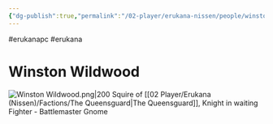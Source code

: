```yaml
---
{"dg-publish":true,"permalink":"/02-player/erukana-nissen/people/winston-wildwood/"}
---
```


#erukanapc #erukana 

# Winston Wildwood 

![Winston Wildwood.png|200](/img/user/10%20Attachments/Winston%20Wildwood.png)
Squire of [[02 Player/Erukana (Nissen)/Factions/The Queensguard\|The Queensguard]], Knight in waiting 
Fighter - Battlemaster 
Gnome 
